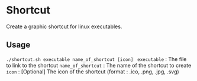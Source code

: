 # Shortcut
Create a graphic shortcut for linux executables.

## Usage 
`./shortcut.sh executable name_of_shortcut [icon] `
`executable` : The file to link to the shortcut
`name_of_shortcut` : The name of the shortcut to create
`icon` : [Optional] The icon of the shortcut (format : .ico, .png, .jpg, .svg)
